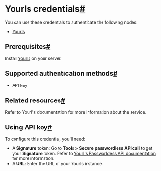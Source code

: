 [](https://github.com/n8n-io/n8n-docs/edit/main/docs/integrations/builtin/credentials/yourls.md "Edit this page")

# Yourls credentials[#](#yourls-credentials "Permanent link")

You can use these credentials to authenticate the following nodes:

*   [Yourls](../../app-nodes/n8n-nodes-base.yourls/)

## Prerequisites[#](#prerequisites "Permanent link")

Install [Yourls](https://github.com/YOURLS/YOURLS) on your server.

## Supported authentication methods[#](#supported-authentication-methods "Permanent link")

*   API key

## Related resources[#](#related-resources "Permanent link")

Refer to [Yourl's documentation](https://yourls.org/docs) for more information about the service.

## Using API key[#](#using-api-key "Permanent link")

To configure this credential, you'll need:

*   A **Signature** token: Go to **Tools > Secure passwordless API call** to get your **Signature** token. Refer to [Yourl's Passworldess API documentation](https://yourls.org/docs/guide/advanced/passwordless-api) for more information.
*   A **URL**: Enter the URL of your Yourls instance.